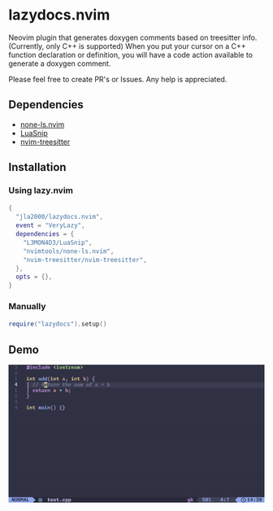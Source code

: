 # lazydocs.nvim

Neovim plugin that generates doxygen comments based on treesitter info. (Currently, only C++ is supported)
When you put your cursor on a C++ function declaration or definition, you will have a code action available to generate a doxygen comment.

Please feel free to create PR's or Issues. Any help is appreciated.

## Dependencies

- [none-ls.nvim](https://github.com/nvimtools/none-ls.nvim)
- [LuaSnip](https://github.com/L3MON4D3/LuaSnip)
- [nvim-treesitter](https://github.com/nvim-treesitter/nvim-treesitter)

## Installation

### Using lazy.nvim

```lua
{
  "jla2000/lazydocs.nvim",
  event = "VeryLazy",
  dependencies = {
    "L3MON4D3/LuaSnip",
    "nvimtools/none-ls.nvim",
    "nvim-treesitter/nvim-treesitter",
  },
  opts = {},
}
```

### Manually

```lua
require("lazydocs").setup()
```

## Demo

![Demo](https://github.com/jla2000/lazydocs.nvim/blob/gif/demo.gif)
